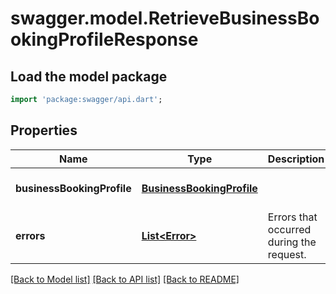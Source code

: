 # swagger.model.RetrieveBusinessBookingProfileResponse

## Load the model package
```dart
import 'package:swagger/api.dart';
```

## Properties
Name | Type | Description | Notes
------------ | ------------- | ------------- | -------------
**businessBookingProfile** | [**BusinessBookingProfile**](BusinessBookingProfile.md) |  | [optional] [default to null]
**errors** | [**List&lt;Error&gt;**](Error.md) | Errors that occurred during the request. | [optional] [default to []]

[[Back to Model list]](../README.md#documentation-for-models) [[Back to API list]](../README.md#documentation-for-api-endpoints) [[Back to README]](../README.md)

